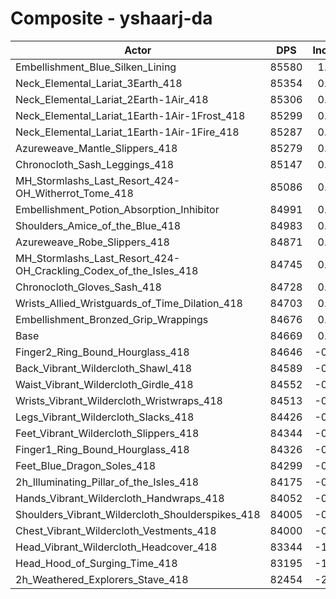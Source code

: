 # Composite - yshaarj-da
| Actor | DPS | Increase |
|---|:---:|:---:|
|Embellishment_Blue_Silken_Lining|85580|1.08%|
|Neck_Elemental_Lariat_3Earth_418|85354|0.81%|
|Neck_Elemental_Lariat_2Earth-1Air_418|85306|0.75%|
|Neck_Elemental_Lariat_1Earth-1Air-1Frost_418|85299|0.74%|
|Neck_Elemental_Lariat_1Earth-1Air-1Fire_418|85287|0.73%|
|Azureweave_Mantle_Slippers_418|85279|0.72%|
|Chronocloth_Sash_Leggings_418|85147|0.56%|
|MH_Stormlashs_Last_Resort_424-OH_Witherrot_Tome_418|85086|0.49%|
|Embellishment_Potion_Absorption_Inhibitor|84991|0.38%|
|Shoulders_Amice_of_the_Blue_418|84983|0.37%|
|Azureweave_Robe_Slippers_418|84871|0.24%|
|MH_Stormlashs_Last_Resort_424-OH_Crackling_Codex_of_the_Isles_418|84745|0.09%|
|Chronocloth_Gloves_Sash_418|84728|0.07%|
|Wrists_Allied_Wristguards_of_Time_Dilation_418|84703|0.04%|
|Embellishment_Bronzed_Grip_Wrappings|84676|0.01%|
|Base|84669|0.00%|
|Finger2_Ring_Bound_Hourglass_418|84646|-0.03%|
|Back_Vibrant_Wildercloth_Shawl_418|84589|-0.09%|
|Waist_Vibrant_Wildercloth_Girdle_418|84552|-0.14%|
|Wrists_Vibrant_Wildercloth_Wristwraps_418|84513|-0.18%|
|Legs_Vibrant_Wildercloth_Slacks_418|84426|-0.29%|
|Feet_Vibrant_Wildercloth_Slippers_418|84344|-0.38%|
|Finger1_Ring_Bound_Hourglass_418|84326|-0.41%|
|Feet_Blue_Dragon_Soles_418|84299|-0.44%|
|2h_Illuminating_Pillar_of_the_Isles_418|84175|-0.58%|
|Hands_Vibrant_Wildercloth_Handwraps_418|84052|-0.73%|
|Shoulders_Vibrant_Wildercloth_Shoulderspikes_418|84005|-0.78%|
|Chest_Vibrant_Wildercloth_Vestments_418|84000|-0.79%|
|Head_Vibrant_Wildercloth_Headcover_418|83344|-1.57%|
|Head_Hood_of_Surging_Time_418|83195|-1.74%|
|2h_Weathered_Explorers_Stave_418|82454|-2.62%|
